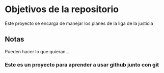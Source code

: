 # Objetivos de la repositorio

Este proyecto se encarga de manejar los planes de la liga de la justicia


## Notas
Pueden hacer lo que quieran...

### Este es un proyecto para aprender a usar github junto con git
